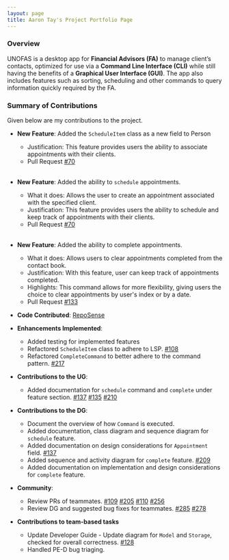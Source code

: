 ```yaml
---
layout: page
title: Aaron Tay's Project Portfolio Page
---
```


### Overview

UNOFAS is a desktop app for **Financial Advisors (FA)** to manage client’s contacts, optimized for use via a **Command Line Interface (CLI)** while still having the benefits of a **Graphical User Interface (GUI)**. The app also includes features such as sorting, scheduling and other commands to query information quickly required by the FA.

### Summary of Contributions

Given below are my contributions to the project.

* **New Feature**: Added the `ScheduleItem` class as a new field to Person
  * Justification: This feature provides users the ability to associate appointments with their clients.
  * Pull Request [#70](https://github.com/AY2324S1-CS2103T-F12-1/tp/pull/70)
  
  <br>
  
* **New Feature**: Added the ability to `schedule` appointments. 
  * What it does: Allows the user to create an appointment associated with the specified client.
  * Justification: This feature provides users the ability to schedule and keep track of appointments with their clients.
  * Pull Request [#70](https://github.com/AY2324S1-CS2103T-F12-1/tp/pull/70)

  <br>

* **New Feature**: Added the ability to complete appointments. 
  * What it does: Allows users to clear appointments completed from the contact book. 
  * Justification: With this feature, user can keep track of appointments completed.
  * Highlights: This command allows for more flexibility, giving users the choice to clear appointments by user's index or by a date. 
  * Pull Request [#133](https://github.com/AY2324S1-CS2103T-F12-1/tp/pull/133)
  

* **Code Contributed**: [RepoSense](https://nus-cs2103-ay2324s1.github.io/tp-dashboard/?search=kb-tay&breakdown=true)


* **Enhancements Implemented**: 
  * Added testing for implemented features
  * Refactored `ScheduleItem` class to adhere to LSP. [#108](https://github.com/AY2324S1-CS2103T-F12-1/tp/pull/108) 
  * Refactored `CompleteCommand` to better adhere to the command pattern. [#217](https://github.com/AY2324S1-CS2103T-F12-1/tp/issues/217)
  

* **Contributions to the UG**:
  * Added documentation for `schedule` command and `complete` under feature section. [#137](https://github.com/AY2324S1-CS2103T-F12-1/tp/pull/137) [#135](https://github.com/AY2324S1-CS2103T-F12-1/tp/pull/137) [#210](https://github.com/AY2324S1-CS2103T-F12-1/tp/pull/210)
  

* **Contributions to the DG**:
  * Document the overview of how `Command` is executed.
  * Added documentation, class diagram and sequence diagram for `schedule` feature. 
  * Added documentation on design considerations for `Appointment` field. [#137](https://github.com/AY2324S1-CS2103T-F12-1/tp/pull/137)
  * Added sequence and activity diagram for `complete` feature. [#209](https://github.com/AY2324S1-CS2103T-F12-1/tp/pull/209/files) 
  * Added documentation on implementation and design considerations for `complete` feature.


* **Community**:
  * Review PRs of teammates. [#109](https://github.com/AY2324S1-CS2103T-F12-1/tp/pull/109) [#205](https://github.com/AY2324S1-CS2103T-F12-1/tp/pull/205) [#110](https://github.com/AY2324S1-CS2103T-F12-1/tp/pull/110) [#256](https://github.com/AY2324S1-CS2103T-F12-1/tp/pull/256) 
  * Review DG and suggested bug fixes for teammates. [#285](https://github.com/AY2324S1-CS2103T-F12-1/tp/issues/285) [#278](https://github.com/AY2324S1-CS2103T-F12-1/tp/issues/278)


* **Contributions to team-based tasks**
  * Update Developer Guide - Update diagram for `Model` and `Storage`, checked for overall correctness. [#128](https://github.com/AY2324S1-CS2103T-F12-1/tp/pull/128)
  * Handled PE-D bug triaging.
